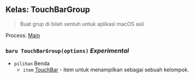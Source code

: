 ## Kelas: TouchBarGroup

> Buat grup di bilah sentuh untuk aplikasi macOS asli

Process: [Main](../tutorial/quick-start.md#main-process)

### `baru TouchBarGroup(options)` *Experimental*

* `pilihan` Benda 
  * `item` [TouchBar](touch-bar.md) - item untuk menampilkan sebagai sebuah kelompok.